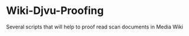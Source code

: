 Wiki-Djvu-Proofing
==================

Several scripts that will help to proof read scan documents in Media Wiki
